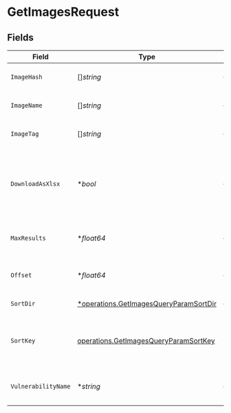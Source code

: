 # GetImagesRequest


## Fields

| Field                                                                                           | Type                                                                                            | Required                                                                                        | Description                                                                                     |
| ----------------------------------------------------------------------------------------------- | ----------------------------------------------------------------------------------------------- | ----------------------------------------------------------------------------------------------- | ----------------------------------------------------------------------------------------------- |
| `ImageHash`                                                                                     | []*string*                                                                                      | :heavy_minus_sign:                                                                              | Filter images by HASH                                                                           |
| `ImageName`                                                                                     | []*string*                                                                                      | :heavy_minus_sign:                                                                              | Filter images by name                                                                           |
| `ImageTag`                                                                                      | []*string*                                                                                      | :heavy_minus_sign:                                                                              | Filter images by tags                                                                           |
| `DownloadAsXlsx`                                                                                | **bool*                                                                                         | :heavy_minus_sign:                                                                              | When true, the API will return an xlsx file, and pagination will be ignored                     |
| `MaxResults`                                                                                    | **float64*                                                                                      | :heavy_minus_sign:                                                                              | The number of entries to return (pagination)                                                    |
| `Offset`                                                                                        | **float64*                                                                                      | :heavy_minus_sign:                                                                              | Return entries from this offset (pagination)                                                    |
| `SortDir`                                                                                       | [*operations.GetImagesQueryParamSortDir](../../models/operations/getimagesqueryparamsortdir.md) | :heavy_minus_sign:                                                                              | sorting direction                                                                               |
| `SortKey`                                                                                       | [operations.GetImagesQueryParamSortKey](../../models/operations/getimagesqueryparamsortkey.md)  | :heavy_check_mark:                                                                              | image sort key. enum description in image sort key definition                                   |
| `VulnerabilityName`                                                                             | **string*                                                                                       | :heavy_minus_sign:                                                                              | Filter images by vulnerability name                                                             |